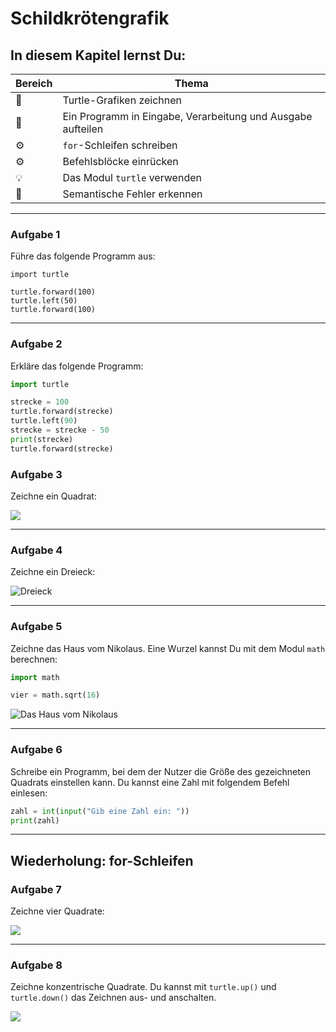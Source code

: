 
# Schildkrötengrafik

## In diesem Kapitel lernst Du:

| Bereich | Thema |
|---------|-------|
| 💼 | Turtle-Grafiken zeichnen |
| 🔀 | Ein Programm in Eingabe, Verarbeitung und Ausgabe aufteilen |
| ⚙ | `for`-Schleifen schreiben |
| ⚙ | Befehlsblöcke einrücken |
| 💡 | Das Modul `turtle` verwenden |
| 🐞 | Semantische Fehler erkennen |

----

### Aufgabe 1

Führe das folgende Programm aus:

    import turtle

    turtle.forward(100)
    turtle.left(50)
    turtle.forward(100)

----

### Aufgabe 2

Erkläre das folgende Programm:

```python
import turtle

strecke = 100
turtle.forward(strecke)
turtle.left(90)
strecke = strecke - 50
print(strecke)
turtle.forward(strecke)

```

### Aufgabe 3

Zeichne ein Quadrat:

![](../images/square.svg)

----

### Aufgabe 4

Zeichne ein Dreieck:

![Dreieck](images/triangle.svg)

----

### Aufgabe 5

Zeichne das Haus vom Nikolaus. Eine Wurzel kannst Du mit dem Modul `math` berechnen:

```python
import math

vier = math.sqrt(16)
```

![Das Haus vom Nikolaus](images/nikohaus.svg)

----

### Aufgabe 6

Schreibe ein Programm, bei dem der Nutzer die Größe des gezeichneten Quadrats einstellen kann. Du kannst eine Zahl mit folgendem Befehl einlesen:

```python
zahl = int(input("Gib eine Zahl ein: "))
print(zahl)
```

----

## Wiederholung: for-Schleifen

### Aufgabe 7

Zeichne vier Quadrate:

![](images/four_squares.svg)

----

### Aufgabe 8

Zeichne konzentrische Quadrate. Du kannst mit `turtle.up()` und `turtle.down()` das Zeichnen aus- und anschalten.

![](images/concentric.svg)
